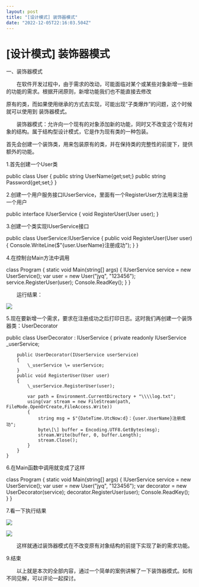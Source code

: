 ```yaml
---
layout: post
title: "[设计模式] 装饰器模式"
date: "2022-12-05T22:16:03.504Z"
---
```

\[设计模式\] 装饰器模式
==============

一、装饰器模式

　　在软件开发过程中，由于需求的改动，可能面临对某个或某些对象新增一些新的功能的需求。根据开闭原则，新增功能我们也不能直接去修改

原有的类，而如果使用继承的方式去实现，可能出现“子类爆炸”的问题，这个时候就可以使用到 装饰器模式。

　　装饰器模式：允许向一个现有的对象添加新的功能，同时又不改变这个现有对象的结构。属于结构型设计模式，它是作为现有类的一种包装。

首先会创建一个装饰类，用来包装原有的类，并在保持类的完整性的前提下，提供额外的功能。

1.首先创建一个User类　

public class User
{
    public string UserName{get;set;}
    public string Password{get;set;}
}

2.创建一个用户服务接口IUserService，里面有一个RegisterUser方法用来注册一个用户

public interface IUserService
{
    void RegisterUser(User user);
}    

3.创建一个类实现IUserService接口

public class UserService:IUserService
{
    public void RegisterUser(User user)
    {
        Console.WriteLine($"{user.UserName}注册成功");
    }
}        

4.在控制台Main方法中调用

class Program
    {
        static void Main(string\[\] args)
        {
            IUserService service \= new UserService();
            var user = new User("jyq", "123456");
            service.RegisterUser(user);
            Console.ReadKey();
        }
    }

　　运行结果：

![](https://img2023.cnblogs.com/blog/2914220/202212/2914220-20221205172234055-162031764.png)

5.现在要新增一个需求，要求在注册成功之后打印日志。这时我们再创建一个装饰器类：UserDecorator

public class UserDecorator : IUserService
    {
        private readonly IUserService \_userService;

        public UserDecorator(IUserService userService)
        {
            \_userService \= userService;
        }
        public void RegisterUser(User user)
        {
            \_userService.RegisterUser(user);

            var path = Environment.CurrentDirectory + "\\\\log.txt";
            using(var stream = new FileStream(path, FileMode.OpenOrCreate,FileAccess.Write))
            {
                string msg = $"{DateTime.UtcNow:d}：{user.UserName}注册成功";
                byte\[\] buffer = Encoding.UTF8.GetBytes(msg);
                stream.Write(buffer, 0, buffer.Length);
                stream.Close();
            }
        }
    }

6.在Main函数中调用就变成了这样　

class Program
    {
        static void Main(string\[\] args)
        {
            IUserService service \= new UserService();
            var user = new User("jyq", "123456");
            var decorator = new UserDecorator(service);
            decorator.RegisterUser(user);
            Console.ReadKey();
        }
    }

7.看一下执行结果

![](https://img2023.cnblogs.com/blog/2914220/202212/2914220-20221205173925302-1996479527.png)

![](https://img2023.cnblogs.com/blog/2914220/202212/2914220-20221205173936370-1632572653.png)

　　这样就通过装饰器模式在不改变原有对象结构的前提下实现了新的需求功能。

9.结束

　　以上就是本次的全部内容，通过一个简单的案例讲解了一下装饰器模式。如有不同见解，可以评论一起探讨。